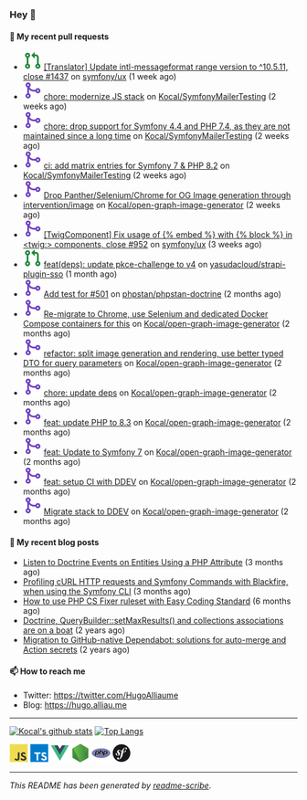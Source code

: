 ### Hey 👋

#### 👷 My recent pull requests

- ![](./assets/pr-open.svg) [[Translator] Update intl-messageformat range version to ^10.5.11, close #1437](https://github.com/symfony/ux/pull/1443) on [symfony/ux](https://github.com/symfony/ux) (1 week ago)
- ![](./assets/pr-merged.svg) [chore: modernize JS stack](https://github.com/Kocal/SymfonyMailerTesting/pull/37) on [Kocal/SymfonyMailerTesting](https://github.com/Kocal/SymfonyMailerTesting) (2 weeks ago)
- ![](./assets/pr-merged.svg) [chore: drop support for Symfony 4.4 and PHP 7.4, as they are not maintained since a long time](https://github.com/Kocal/SymfonyMailerTesting/pull/36) on [Kocal/SymfonyMailerTesting](https://github.com/Kocal/SymfonyMailerTesting) (2 weeks ago)
- ![](./assets/pr-merged.svg) [ci: add matrix entries for Symfony 7 &amp; PHP 8.2](https://github.com/Kocal/SymfonyMailerTesting/pull/35) on [Kocal/SymfonyMailerTesting](https://github.com/Kocal/SymfonyMailerTesting) (2 weeks ago)
- ![](./assets/pr-merged.svg) [Drop Panther/Selenium/Chrome for OG Image generation through intervention/image](https://github.com/Kocal/open-graph-image-generator/pull/8) on [Kocal/open-graph-image-generator](https://github.com/Kocal/open-graph-image-generator) (2 weeks ago)
- ![](./assets/pr-merged.svg) [[TwigComponent] Fix usage of {% embed %} with {% block %} in &lt;twig:&gt; components, close #952](https://github.com/symfony/ux/pull/1397) on [symfony/ux](https://github.com/symfony/ux) (3 weeks ago)
- ![](./assets/pr-open.svg) [feat(deps): update pkce-challenge to v4](https://github.com/yasudacloud/strapi-plugin-sso/pull/42) on [yasudacloud/strapi-plugin-sso](https://github.com/yasudacloud/strapi-plugin-sso) (1 month ago)
- ![](./assets/pr-merged.svg) [Add test for #501](https://github.com/phpstan/phpstan-doctrine/pull/507) on [phpstan/phpstan-doctrine](https://github.com/phpstan/phpstan-doctrine) (2 months ago)
- ![](./assets/pr-merged.svg) [Re-migrate to Chrome, use Selenium and dedicated Docker Compose containers for this](https://github.com/Kocal/open-graph-image-generator/pull/7) on [Kocal/open-graph-image-generator](https://github.com/Kocal/open-graph-image-generator) (2 months ago)
- ![](./assets/pr-merged.svg) [refactor: split image generation and rendering, use better typed DTO for query parameters](https://github.com/Kocal/open-graph-image-generator/pull/6) on [Kocal/open-graph-image-generator](https://github.com/Kocal/open-graph-image-generator) (2 months ago)
- ![](./assets/pr-merged.svg) [chore: update deps](https://github.com/Kocal/open-graph-image-generator/pull/5) on [Kocal/open-graph-image-generator](https://github.com/Kocal/open-graph-image-generator) (2 months ago)
- ![](./assets/pr-merged.svg) [feat: update PHP to 8.3](https://github.com/Kocal/open-graph-image-generator/pull/4) on [Kocal/open-graph-image-generator](https://github.com/Kocal/open-graph-image-generator) (2 months ago)
- ![](./assets/pr-merged.svg) [feat: Update to Symfony 7](https://github.com/Kocal/open-graph-image-generator/pull/3) on [Kocal/open-graph-image-generator](https://github.com/Kocal/open-graph-image-generator) (2 months ago)
- ![](./assets/pr-merged.svg) [feat: setup CI with DDEV](https://github.com/Kocal/open-graph-image-generator/pull/2) on [Kocal/open-graph-image-generator](https://github.com/Kocal/open-graph-image-generator) (2 months ago)
- ![](./assets/pr-merged.svg) [Migrate stack to DDEV](https://github.com/Kocal/open-graph-image-generator/pull/1) on [Kocal/open-graph-image-generator](https://github.com/Kocal/open-graph-image-generator) (2 months ago)

#### 📜 My recent blog posts

- [Listen to Doctrine Events on Entities Using a PHP Attribute](https://hugo.alliau.me/posts/2023-11-12-listen-to-doctrine-events-on-entities-given-a-php-attribute.html) (3 months ago)
- [Profiling cURL HTTP requests and Symfony Commands with Blackfire, when using the Symfony CLI](https://hugo.alliau.me/posts/2023-10-21-blackfire-and-symfony-cli.html) (3 months ago)
- [How to use PHP CS Fixer ruleset with Easy Coding Standard](https://hugo.alliau.me/posts/2023-07-19-how-to-use-php-cs-fixer-ruleset-with-easy-coding-standard.html) (6 months ago)
- [Doctrine, QueryBuilder::setMaxResults() and collections associations are on a boat](https://hugo.alliau.me/posts/2022-01-07-doctrine-setmaxresults-and-collections-associations-are-on-a-boat.html) (2 years ago)
- [Migration to GitHub-native Dependabot: solutions for auto-merge and Action secrets](https://hugo.alliau.me/posts/2021-05-04-migration-to-github-native-dependabot-solutions-for-auto-merge-and-action-secrets.html) (2 years ago)

#### 📫 How to reach me

- Twitter: https://twitter.com/HugoAlliaume
- Blog: https://hugo.alliau.me

---

[![Kocal's github stats](https://github-readme-stats.vercel.app/api?username=Kocal&count_private=true&hide=stars)](https://github.com/anuraghazra/github-readme-stats)
[![Top Langs](https://github-readme-stats.vercel.app/api/top-langs/?username=Kocal&layout=compact)](https://github.com/anuraghazra/github-readme-stats)

<img src="https://raw.githubusercontent.com/devicons/devicon/master/icons/javascript/javascript-original.svg" alt="javascript" title="javascript" width="32" height="32"/> <img src="https://raw.githubusercontent.com/devicons/devicon/master/icons/typescript/typescript-original.svg" alt="typescript" title="typescript" width="32" height="32"/> <img src="https://raw.githubusercontent.com/devicons/devicon/master/icons/vuejs/vuejs-original.svg" alt="vuejs" title="vuejs" width="32" height="32"/> <img src="https://raw.githubusercontent.com/devicons/devicon/master/icons/nodejs/nodejs-original.svg" alt="nodejs" title="nodejs" width="32" height="32"/> <img src="https://raw.githubusercontent.com/devicons/devicon/master/icons/php/php-original.svg" alt="php" title="php" width="32" height="32"/> <img src="https://raw.githubusercontent.com/devicons/devicon/master/icons/symfony/symfony-original.svg" alt="symfony" title="symfony" width="32" height="32"/> 

---

_This README has been generated by [readme-scribe](https://github.com/muesli/readme-scribe/)_.

